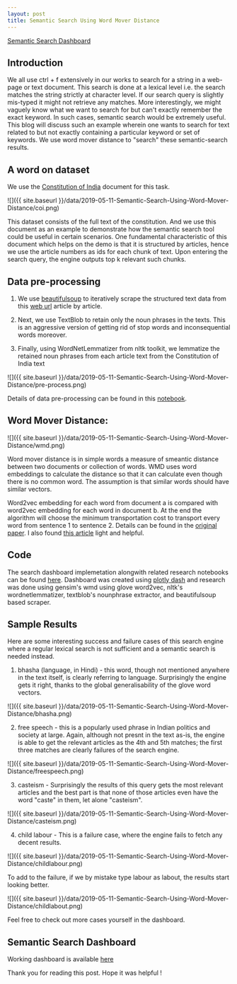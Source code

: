 ```yaml
---
layout: post
title: Semantic Search Using Word Mover Distance
---
```


[Semantic Search Dashboard](http://3.19.72.76:8089/)

## Introduction

We all use ctrl + f extensively in our works to search for a string in a web-page or text document. 
This search is done at a lexical level i.e. the search matches the string strictly at character level.
If our search query is slightly mis-typed it might not retrieve any matches. More interestingly, 
we might vaguely know what we want to search for but can't exactly remember the exact keyword. In such cases,
semantic search would be extremely useful. This blog will discuss such an example wherein one wants 
to search for text related to but not exactly containing a particular keyword or set of keywords. We use
word mover distance to "search" these semantic-search results.

## A word on dataset

We use the 
[Constitution of India](https://www.constitution.org/cons/india/const.html)
 document for this task. 
 
 ![]({{ site.baseurl }}/data/2019-05-11-Semantic-Search-Using-Word-Mover-Distance/coi.png)
 
 This dataset consists of the full text of the constitution. And we use this document as an example
 to demonstrate how the semantic search tool could be useful in certain scenarios. One fundamental characteristic
  of this document which helps on the demo is that it is structured by articles, hence we use the article numbers as
  ids for each chunk of text. Upon entering the search query, the engine outputs top k relevant such chunks.

## Data pre-processing

1. We use [beautifulsoup](https://www.crummy.com/software/BeautifulSoup/bs4/doc/) to iteratively scrape the structured text data 
from this [web url](https://www.constitution.org/cons/india/) article by article. 

2. Next, we use TextBlob to retain only the noun phrases in the texts. This is an aggressive version of
getting rid of stop words and inconsequential words moreover.

3. Finally, using WordNetLemmatizer from nltk toolkit, we lemmatize the retained noun phrases
from each article text from the Constitution of India text

![]({{ site.baseurl }}/data/2019-05-11-Semantic-Search-Using-Word-Mover-Distance/pre-process.png)
 
Details of data pre-processing can be found in this 
[notebook](https://bitbucket.org/datashines/semantic_search_main/src/master/parser.ipynb).


## Word Mover Distance: 

![]({{ site.baseurl }}/data/2019-05-11-Semantic-Search-Using-Word-Mover-Distance/wmd.png)

 Word mover distance is in simple words a measure of smeantic distance between two documents or collection of words.
 WMD uses word embeddings to calculate the distance so that it can calculate even though there is no common word. 
 The assumption is that similar words should have similar vectors. 
 
 Word2vec embedding for each word from document a is compared with word2vec embedding for each word in document b.
 At the end the algorithm will choose the minimum transportation cost to transport every word from sentence 1 to sentence 2.
Details can be found in the [original paper](http://proceedings.mlr.press/v37/kusnerb15.pdf). I also
found [this article](https://towardsdatascience.com/word-distance-between-word-embeddings-cc3e9cf1d632) light and helpful.

## Code

The search dashboard implemetation alongwith related research notebooks can be found 
[here](https://bitbucket.org/datashines/semantic_search_main/src/master/). 
Dashboard was created using [plotly dash](https://plot.ly/products/dash/) and research was done using gensim's wmd using glove word2vec, nltk's 
wordnetlemmatizer, textblob's nounphrase extractor, and beautifulsoup based scraper.

## Sample Results

Here are some interesting success and failure cases of this search engine where a regular lexical search is not
sufficient and a semantic search is needed instead.

1. bhasha (language, in Hindi) - this word, though not mentioned anywhere in the text itself, is clearly referring to 
language. Surprisingly the engine gets it right, thanks to the global generalisability of the glove word vectors.

![]({{ site.baseurl }}/data/2019-05-11-Semantic-Search-Using-Word-Mover-Distance/bhasha.png)

2. free speech - this is a popularly used phrase in Indian politics and society at large. Again, although
not presnt in the text as-is, the engine is able to get the relevant articles as the 4th and 5th matches; the first three
matches are clearly failures of the search engine.

![]({{ site.baseurl }}/data/2019-05-11-Semantic-Search-Using-Word-Mover-Distance/freespeech.png)

 3. casteism - Surprisingly the results of this query gets the most relevant articles and the best part is that none of those articles even have the word "caste" in them, let alone "casteism".

![]({{ site.baseurl }}/data/2019-05-11-Semantic-Search-Using-Word-Mover-Distance/casteism.png)

4. child labour - This is a failure case, where the engine fails to fetch any decent results. 

![]({{ site.baseurl }}/data/2019-05-11-Semantic-Search-Using-Word-Mover-Distance/childlabour.png)

To add to the failure, if we by mistake type labour as labout, the results start looking better. 

![]({{ site.baseurl }}/data/2019-05-11-Semantic-Search-Using-Word-Mover-Distance/childlabout.png)

Feel free to check out 
more cases yourself in the dashboard.

## Semantic Search Dashboard

Working dashboard is available [here](http://3.19.72.76:8089/)




Thank you for reading this post. Hope it was helpful !

